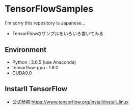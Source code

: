 # TensorFlowSamples

I'm sorry this repository is Japanese...

- TensorFlowのサンプルをいろいろ書いてみる

## Environment
- Python : 3.6.5 (use Anaconda)
- tensorflow-gpu : 1.8.0
- CUDA9.0

## Instarll TensorFlow
- 公式参照:https://www.tensorflow.org/install/install_linux


